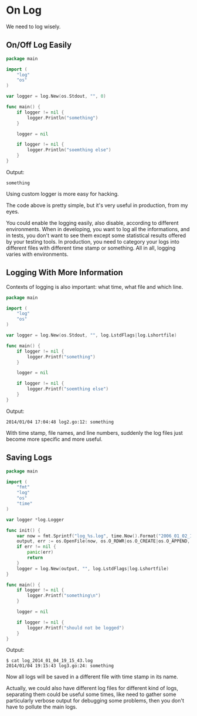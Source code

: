 # On Log

We need to log wisely.

## On/Off Log Easily

```go
package main

import (
	"log"
	"os"
)

var logger = log.New(os.Stdout, "", 0)

func main() {
	if logger != nil {
		logger.Println("something")
	}

	logger = nil

	if logger != nil {
		logger.Println("soemthing else")
	}
}
```

Output:

```
something
```

Using custom logger is more easy for hacking.

The code above is pretty simple, but it's very useful in production, from my eyes.

You could enable the logging easily, also disable, according to different
environments. When in developing, you want to log all the informations, and in
tests, you don't want to see them except some statistical results offered by
your testing tools. In production, you need to category your logs into
different files with different time stamp or something. All in all, logging
varies with environments.

## Logging With More Information

Contexts of logging is also important: what time, what file and which line.

```go
package main

import (
	"log"
	"os"
)

var logger = log.New(os.Stdout, "", log.LstdFlags|log.Lshortfile)

func main() {
	if logger != nil {
		logger.Printf("something")
	}

	logger = nil

	if logger != nil {
		logger.Printf("soemthing else")
	}
}
```

Output:

```
2014/01/04 17:04:48 log2.go:12: something
```

With time stamp, file names, and line numbers, suddenly the log files just
become more specific and more useful.

## Saving Logs

```go
package main

import (
	"fmt"
	"log"
	"os"
	"time"
)

var logger *log.Logger

func init() {
	var now = fmt.Sprintf("log_%s.log", time.Now().Format("2006_01_02_15_04_05"))
	output, err := os.OpenFile(now, os.O_RDWR|os.O_CREATE|os.O_APPEND, 0666)
	if err != nil {
		panic(err)
		return
	}
	logger = log.New(output, "", log.LstdFlags|log.Lshortfile)
}

func main() {
	if logger != nil {
		logger.Printf("something\n")
	}

	logger = nil

	if logger != nil {
		logger.Printf("should not be logged")
	}
}
```

Output:

```
$ cat log_2014_01_04_19_15_43.log
2014/01/04 19:15:43 log3.go:24: something
```

Now all logs will be saved in a different file with time stamp in its name.

Actually, we could also have different log files for different kind of logs,
separating them could be useful some times, like need to gather some
particularly verbose output for debugging some problems, then you don't have
to pollute the main logs.
